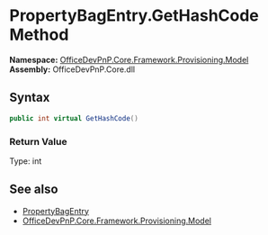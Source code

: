 # PropertyBagEntry.GetHashCode Method  
  

**Namespace:** [OfficeDevPnP.Core.Framework.Provisioning.Model](OfficeDevPnP.Core.Framework.Provisioning.Model.md)  
**Assembly:** OfficeDevPnP.Core.dll  
## Syntax
```C#
public int virtual GetHashCode()
```
### Return Value
Type: int  

## See also
- [PropertyBagEntry](OfficeDevPnP.Core.Framework.Provisioning.Model.PropertyBagEntry.md) 
- [OfficeDevPnP.Core.Framework.Provisioning.Model](OfficeDevPnP.Core.Framework.Provisioning.Model.md) 
